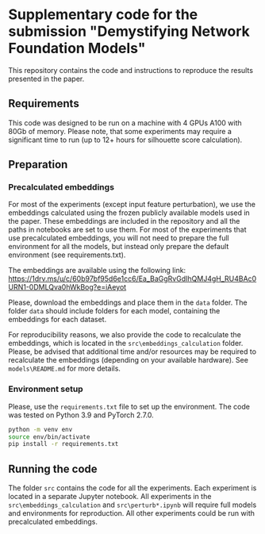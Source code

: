 # Supplementary code for the submission "Demystifying Network Foundation Models"

This repository contains the code and instructions to reproduce the results presented in the paper.

## Requirements

This code was designed to be run on a machine with 4 GPUs A100 with 80Gb of memory. Please note, that some experiments may require a significant time to run (up to 12+ hours for silhouette score calculation).

## Preparation

### Precalculated embeddings

For most of the experiments (except input feature perturbation), we use the embeddings calculated using the frozen publicly available models used in the paper. These embeddings are included in the repository and all the paths in notebooks are set to use them. For most of the experiments that use precalculated embeddings, you will not need to prepare the full environment for all the models, but instead only prepare the default environment (see requirements.txt). 

The embeddings are available using the following link: https://1drv.ms/u/c/60b97bf95d6e1cc6/Ea_BaGgRvGdIhQMJ4gH_RU4BAc0URN1-0DMLQva0hWkBog?e=iAeyot

Please, download the embeddings and place them in the `data` folder. The folder `data` should include folders for each model, containing the embeddings for each dataset.

For reproducibility reasons, we also provide the code to recalculate the embeddings, which is located in the `src\embeddings_calculation` folder. Please, be advised that additional time and/or resources may be required to recalculate the embeddings (depending on your available hardware). See ```models\README.md``` for more details.

### Environment setup

Please, use the `requirements.txt` file to set up the environment. The code was tested on Python 3.9 and PyTorch 2.7.0. 

```bash
python -m venv env
source env/bin/activate
pip install -r requirements.txt
```

## Running the code
The folder `src` contains the code for all the experiments. Each experiment is located in a separate Jupyter notebook. 
All experiments in the `src\embeddings_calculation` and `src\perturb*.ipynb` will require full models and environments for reproduction. All other experiments could be run with precalculated embeddings.

